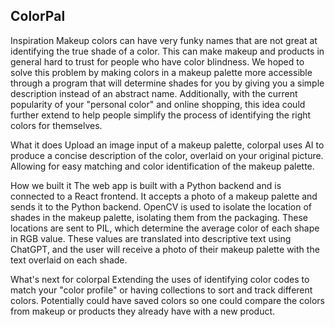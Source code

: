 
## ColorPal

Inspiration
Makeup colors can have very funky names that are not great at identifying the true shade of a color. This can make makeup and products in general hard to trust for people who have color blindness. We hoped to solve this problem by making colors in a makeup palette more accessible through a program that will determine shades for you by giving you a simple description instead of an abstract name. Additionally, with the current popularity of your "personal color" and online shopping, this idea could further extend to help people simplify the process of identifying the right colors for themselves.

What it does
Upload an image input of a makeup palette, colorpal uses AI to produce a concise description of the color, overlaid on your original picture. Allowing for easy matching and color identification of the makeup palette.

How we built it
The web app is built with a Python backend and is connected to a React frontend. It accepts a photo of a makeup palette and sends it to the Python backend. OpenCV is used to isolate the location of shades in the makeup palette, isolating them from the packaging. These locations are sent to PIL, which determine the average color of each shape in RGB value. These values are translated into descriptive text using ChatGPT, and the user will receive a photo of their makeup palette with the text overlaid on each shade.

What's next for colorpal
Extending the uses of identifying color codes to match your "color profile" or having collections to sort and track different colors. Potentially could have saved colors so one could compare the colors from makeup or products they already have with a new product.
